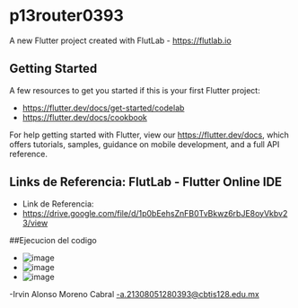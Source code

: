 # p13router0393

A new Flutter project created with FlutLab - https://flutlab.io

## Getting Started

A few resources to get you started if this is your first Flutter project:

- https://flutter.dev/docs/get-started/codelab
- https://flutter.dev/docs/cookbook

For help getting started with Flutter, view our
https://flutter.dev/docs, which offers tutorials,
samples, guidance on mobile development, and a full API reference.

## Links de Referencia: FlutLab - Flutter Online IDE

- Link de Referencia:
- https://drive.google.com/file/d/1p0bEehsZnFB0TvBkwz6rbJE8oyVkbv23/view
  
##Ejecucion del codigo

- ![image](https://github.com/MorenoIA128/RutaPag-moreno0393/assets/143743685/891caad4-579b-42a0-9cc3-2174431a9d71)
- ![image](https://github.com/MorenoIA128/RutaPag-moreno0393/assets/143743685/737fd954-9560-4760-8e15-a9e81103d6fc)
- ![image](https://github.com/MorenoIA128/RutaPag-moreno0393/assets/143743685/658853cf-ecb0-4a8a-8726-4a0bd487fb76)

-Irvin Alonso Moreno Cabral
-a.21308051280393@cbtis128.edu.mx


